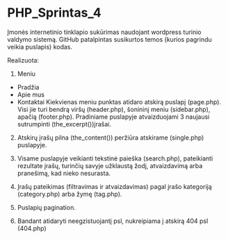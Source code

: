 # PHP_Sprintas_4
Įmonės internetinio tinklapio sukūrimas naudojant wordpress turinio valdymo sistemą.
GitHub patalpintas susikurtos temos (kurios pagrindu veikia puslapis) kodas.

Realizuota:

1. Meniu
  - Pradžia
  - Apie mus
  - Kontaktai
  Kiekvienas meniu punktas atidaro atskirą puslapį (page.php). Visi jie turi bendrą viršų (header.php), šonininį meniu (sidebar.php), apačią (footer.php).
  Pradiniame puslapyje atvaizduojami 3 naujausi sutrumpinti (the_excerpt())įrašai.
 
2. Atskirų įrašų pilna (the_content()) peržiūra atskirame (single.php) puslapyje.

3. Visame puslapyje veikianti tekstinė paieška (search.php), pateikianti rezultate įrašų, turinčių savyje užklaustą žodį, atvaizdavimą arba pranešimą, kad nieko nesurasta.

4. Įrašų pateikimas (filtravimas ir atvaizdavimas) pagal įrašo kategoriją (category.php) arba žymę (tag.php).

5. Puslapių pagination.

6. Bandant atidaryti neegzistuojantį psl, nukreipiama į atskirą 404 psl (404.php)
